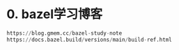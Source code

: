 # 0. bazel学习博客

```python
https://blog.gmem.cc/bazel-study-note
https://docs.bazel.build/versions/main/build-ref.html
```



